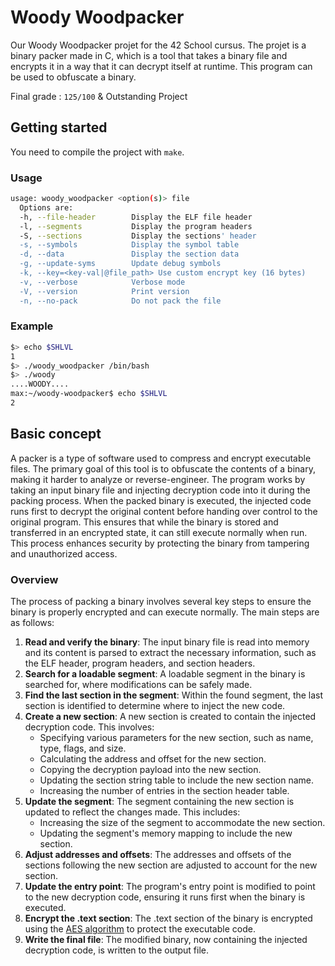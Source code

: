 # Woody Woodpacker

Our Woody Woodpacker projet for the 42 School cursus. The projet is a binary packer made in C, which is a tool that takes a binary file and encrypts it in a way that it can decrypt itself at runtime. This program can be used to obfuscate a binary.

Final grade : `125/100` & Outstanding Project

## Getting started

You need to compile the project with `make`.

### Usage
```sh
usage: woody_woodpacker <option(s)> file
  Options are:
  -h, --file-header        Display the ELF file header
  -l, --segments           Display the program headers
  -S, --sections           Display the sections' header
  -s, --symbols            Display the symbol table
  -d, --data               Display the section data
  -g, --update-syms        Update debug symbols
  -k, --key=<key-val|@file_path> Use custom encrypt key (16 bytes)
  -v, --verbose            Verbose mode
  -V, --version            Print version
  -n, --no-pack            Do not pack the file
```

### Example
```sh
$> echo $SHLVL
1
$> ./woody_woodpacker /bin/bash
$> ./woody
....WOODY....
max:~/woody-woodpacker$ echo $SHLVL
2
```

## Basic concept

A packer is a type of software used to compress and encrypt executable files. The primary goal of this tool is to obfuscate the contents of a binary, making it harder to analyze or reverse-engineer. The program works by taking an input binary file and injecting decryption code into it during the packing process. When the packed binary is executed, the injected code runs first to decrypt the original content before handing over control to the original program. This ensures that while the binary is stored and transferred in an encrypted state, it can still execute normally when run. This process enhances security by protecting the binary from tampering and unauthorized access.

### Overview

The process of packing a binary involves several key steps to ensure the binary is properly encrypted and can execute normally. The main steps are as follows:
1. **Read and verify the binary**: The input binary file is read into memory and its content is parsed to extract the necessary information, such as the ELF header, program headers, and section headers.
2. **Search for a loadable segment**: A loadable segment in the binary is searched for, where modifications can be safely made.
3. **Find the last section in the segment**: Within the found segment, the last section is identified to determine where to inject the new code.
4. **Create a new section**: A new section is created to contain the injected decryption code. This involves:
	- Specifying various parameters for the new section, such as name, type, flags, and size.
	- Calculating the address and offset for the new section.
	- Copying the decryption payload into the new section.
	- Updating the section string table to include the new section name.
	- Increasing the number of entries in the section header table.
5. **Update the segment**: The segment containing the new section is updated to reflect the changes made. This includes:
	- Increasing the size of the segment to accommodate the new section.
	- Updating the segment's memory mapping to include the new section.
6. **Adjust addresses and offsets**: The addresses and offsets of the sections following the new section are adjusted to account for the new section.
7. **Update the entry point**: The program's entry point is modified to point to the new decryption code, ensuring it runs first when the binary is executed.
8. **Encrypt the .text section**: The .text section of the binary is encrypted using the [AES algorithm](https://fr.wikipedia.org/wiki/Advanced_Encryption_Standard) to protect the executable code.
8. **Write the final file**: The modified binary, now containing the injected decryption code, is written to the output file.